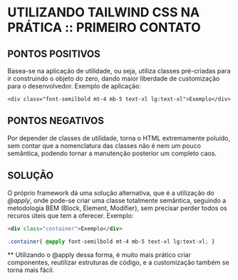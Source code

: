 # UTILIZANDO  TAILWIND CSS NA PRÁTICA :: PRIMEIRO CONTATO

## PONTOS POSITIVOS
Basea-se na aplicação de utilidade, ou seja, utiliza classes pré-criadas para ir construindo o objeto do zero, dando maior liberdade de customização para o desenvolvedor. Exemplo de aplicação:
```
<div class="font-semilbold mt-4 mb-5 text-xl lg:text-xl">Exemplo</div>
```

## PONTOS NEGATIVOS
Por depender de classes de utilidade, torna o HTML extremamente poluído, sem contar que a nomenclatura das classes não é nem um pouco semântica, podendo tornar a manutenção posterior um completo caos.


## SOLUÇÃO 
O próprio framework dá uma solução alternativa, que é a utilização do *@apply*, onde pode-se criar uma classe totalmente semântica, seguindo a metodologia BEM (Block, Element, Modifier), sem precisar perder todos os recuros úteis que tem a oferecer. Exemplo:
~~~html
<div class="container">Exemplo</div>
~~~
~~~css
.container{ @apply font-semilbold mt-4 mb-5 text-xl lg:text-xl; }
~~~

** Utilizando o @apply dessa forma, é muito mais prático criar componentes, reutilizar estruturas de código, e a customização também se torna mais fácil.

